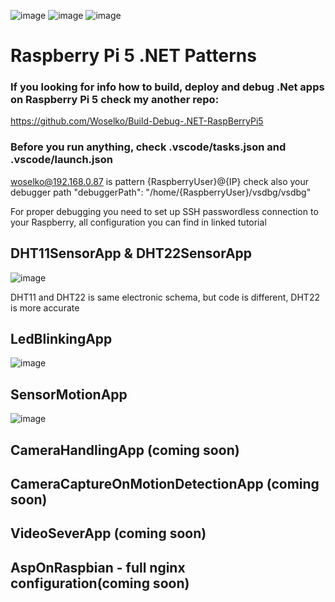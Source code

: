![image](https://github.com/Woselko/NetRaspApp/assets/76818798/64573a48-579f-4c62-84dc-a63e828d5e99)
![image](https://github.com/Woselko/NetRaspApp/assets/76818798/db040443-4f3e-4ccd-a1bb-a386aae79e25)
![image](https://github.com/Woselko/NetRaspApp/assets/76818798/0bb09a90-4b24-45c6-9a9a-9be6eaaf841e)

# Raspberry Pi 5 .NET Patterns
### If you looking for info how to build, deploy and debug .Net apps on Raspberry Pi 5 check my another repo:
https://github.com/Woselko/Build-Debug-.NET-RaspBerryPi5

### Before you run anything, check .vscode/tasks.json and .vscode/launch.json
woselko@192.168.0.87 is pattern {RaspberryUser}@{IP} check also your debugger path "debuggerPath": "/home/{RaspberryUser}/vsdbg/vsdbg"

For proper debugging you need to set up SSH passwordless connection to your Raspberry, all configuration you can find in linked tutorial

## DHT11SensorApp & DHT22SensorApp
![image](https://github.com/Woselko/DotnetRaspBerryPi5Patterns/assets/76818798/5bbc1603-0ab1-48ee-8ec4-09b2b2083441)

DHT11 and DHT22 is same electronic schema, but code is different, DHT22 is more accurate

## LedBlinkingApp
![image](https://github.com/Woselko/DotnetRaspBerryPi5Patterns/assets/76818798/47bf6908-9ceb-4b94-818b-7464a80ad216)

## SensorMotionApp
![image](https://github.com/Woselko/DotnetRaspBerryPi5Patterns/assets/76818798/191d7af1-34e1-41d1-9ef3-787eb687eed9)

## CameraHandlingApp (coming soon)

## CameraCaptureOnMotionDetectionApp (coming soon)

## VideoSeverApp (coming soon)

## AspOnRaspbian - full nginx configuration(coming soon)

